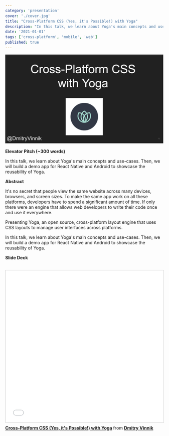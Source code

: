 ```yaml
---
category: 'presentation'
cover: './cover.jpg'
title: "Cross-Platform CSS (Yes, it's Possible!) with Yoga"
description: "In this talk, we learn about Yoga's main concepts and use-cases"
date: '2021-01-01'
tags: ['cross-platform', 'mobile', 'web']
published: true
---
```

![yoga-mats](./cover.jpg)

**Elevator Pitch (~300 words)**

In this talk, we learn about Yoga's main concepts and use-cases. Then, we will build a demo app for React Native and Android to showcase the reusability of Yoga.

**Abstract**
 
It's no secret that people view the same website across many devices, browsers, and screen sizes. To make the same app work on all these platforms, developers have to spend a significant amount of time. If only there were an engine that allows web developers to write their code once and use it everywhere.

Presenting Yoga, an open source, cross-platform layout engine that uses CSS layouts to manage user interfaces across platforms. 

In this talk, we learn about Yoga's main concepts and use-cases. Then, we will build a demo app for React Native and Android to showcase the reusability of Yoga.

**Slide Deck**

<br>

<iframe src="//www.slideshare.net/slideshow/embed_code/key/qXr7z1l7zxVuIr" width="595" height="485" frameborder="0" marginwidth="0" marginheight="0" scrolling="no" style="border:1px solid #CCC; border-width:1px; margin-bottom:5px; max-width: 100%;" allowfullscreen> </iframe> <div style="margin-bottom:5px"> <strong> <a href="//www.slideshare.net/DmitryVinnik1/crossplatform-css-yes-its-possible-with-yoga" title="Cross-Platform CSS (Yes, it&#39;s Possible!) with Yoga" target="_blank">Cross-Platform CSS (Yes, it&#39;s Possible!) with Yoga</a> </strong> from <strong><a href="//www.slideshare.net/DmitryVinnik1" target="_blank">Dmitry Vinnik</a></strong> </div>